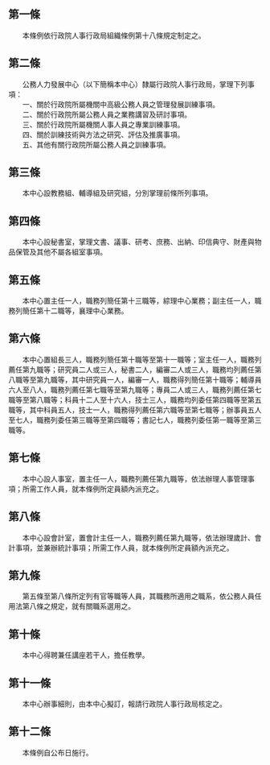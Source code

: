第一條 
-------
　　本條例依行政院人事行政局組織條例第十八條規定制定之。  


第二條 
-------
　　公務人力發展中心（以下簡稱本中心）隸屬行政院人事行政局，掌理下列事項：  
　　一、關於行政院所屬機關中高級公務人員之管理發展訓練事項。  
　　二、關於行政院所屬公務人員之業務講習及研討事項。  
　　三、關於行政院所屬機關人事人員之專業訓練事項。  
　　四、關於訓練技術與方法之研究、評估及推廣事項。  
　　五、其他有關行政院所屬公務人員之訓練事項。  


第三條 
-------
　　本中心設教務組、輔導組及研究組，分別掌理前條所列事項。  


第四條 
-------
　　本中心設秘書室，掌理文書、議事、研考、庶務、出納、印信典守、財產與物品保管及其他不屬各組室事項。  


第五條 
-------
　　本中心置主任一人，職務列簡任第十三職等，綜理中心業務；副主任一人，職務列簡任第十二職等，襄理中心業務。  


第六條 
-------
　　本中心置組長三人，職務列簡任第十職等至第十一職等；室主任一人，職務列薦任第九職等；研究員二人或三人，秘書二人，編審二人或三人，職務均列薦任第八職等至第九職等，其中研究員一人，編審一人，職務得列簡任第十職等；輔導員六人至八人，職務列薦任第七職等至第九職等；專員二人或三人，職務列薦任第七職等至第八職等；科員十二人至十六人，技士三人，職務均列委任第四職等至第五職等，其中科員五人，技士一人，職務得列薦任第六職等至第七職等；辦事員五人至七人，職務列委任第三職等至第四職等；書記七人，職務列委任第一職等至第三職等。  


第七條 
-------
　　本中心設人事室，置主任一人，職務列薦任第九職等，依法辦理人事管理事項；所需工作人員，就本條例所定員額內派充之。  


第八條 
-------
　　本中心設會計室，置會計主任一人，職務列薦任第九職等，依法辦理歲計、會計事項，並兼辦統計事項；所需工作人員，就本條例所定員額內派充之。  


第九條 
-------
　　第五條至第八條所定列有官等職等人員，其職務所適用之職系，依公務人員任用法第八條之規定，就有關職系選用之。  


第十條 
-------
　　本中心得聘兼任講座若干人，擔任教學。  


第十一條 
---------
　　本中心辦事細則，由本中心擬訂，報請行政院人事行政局核定之。  


第十二條 
---------
　　本條例自公布日施行。